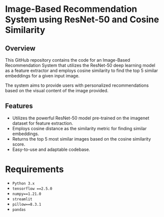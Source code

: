 # Image-Based Recommendation System using ResNet-50 and Cosine Similarity

## Overview

This GitHub repository contains the code for an Image-Based Recommendation System that utilizes the ResNet-50 deep learning model as a feature extractor and employs cosine similarity to find the top 5 similar embeddings for a given input image. 

The system aims to provide users with personalized recommendations based on the visual content of the image provided.

## Features
- Utilizes the powerful ResNet-50 model pre-trained on the imagenet dataset for feature extraction.
- Employs cosine distance as the similarity metric for finding similar embeddings.
- Returns the top 5 most similar images based on the cosine similarity score.
- Easy-to-use and adaptable codebase.

# Requirements

- ```Python 3.x```
- ```tensorflow ==2.5.0```
- ```numpy==1.21.0```
- ```streamlit```
- ```pillow==8.3.1```
- ```pandas```
